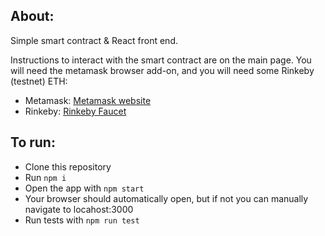 

## About: 

Simple smart contract & React front end.

Instructions to interact with the smart contract are on the main page.
You will need the metamask browser add-on, and you will need some Rinkeby (testnet) ETH:

- Metamask: [Metamask website](https://metamask.io/)
- Rinkeby: [Rinkeby Faucet](https://faucet.rinkeby.io/)

## To run:

- Clone this repository
- Run `npm i`
- Open the app with `npm start`
- Your browser should automatically open, but if not you can manually navigate to locahost:3000
- Run tests with `npm run test`

